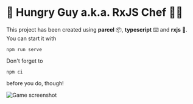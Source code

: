 # 🍔 Hungry Guy a.k.a. RxJS Chef 👨‍🍳

This project has been created using **parcel** 📦, **typescript** ⌨️ and **rxjs** 🧮. 
You can start it with

```
npm run serve
```

Don't forget to


```
npm ci
```

before you do, though!

![Game screenshot](https://github.com/meeroslav/hungry-guy/blob/master/docs/gif_high.gif)
